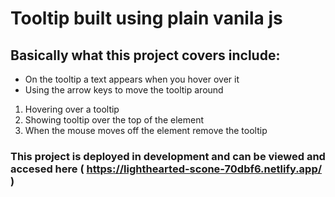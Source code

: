 # Tooltip built using plain vanila js

## Basically what this project covers include: 

- On the tooltip a text appears when you hover over it 
- Using the arrow keys to move the tooltip around
1. Hovering over a tooltip
2. Showing tooltip over the top of the element
3. When the mouse moves off the element remove the tooltip

### This project is deployed in development and can be viewed and accesed here ( https://lighthearted-scone-70dbf6.netlify.app/ ) 